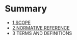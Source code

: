 # Summary

* [1 SCOPE](1_scope.md)
* [2 NORMATIVE REFERENCE](2_normative_reference.md)
* 3 TERMS AND DEFINITIONS


